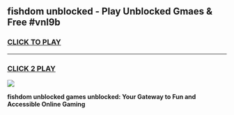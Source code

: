 
## fishdom unblocked - Play Unblocked Gmaes & Free #vnl9b
<h3>
<a href="https://news.freeplayer.one?title=fishdom_unblocked&ref=03M">CLICK TO PLAY</a></h3>
<hr>

<h3>
<a href="https://news.freeplayer.one?title=fishdom_unblocked&ref=03M">CLICK 2 PLAY</a>
  
</h3>

<a href="https://news.freeplayer.one?title=fishdom_unblocked&ref=03M"><img src="https://clearcache.store/games.png"></a>


**fishdom unblocked games unblocked: Your Gateway to Fun and Accessible Online Gaming**
